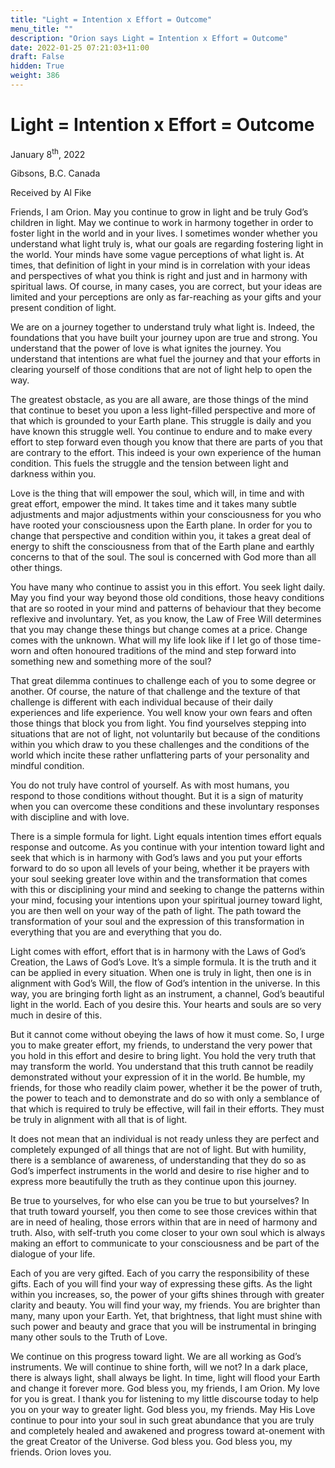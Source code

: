 ```yaml
---
title: "Light = Intention x Effort = Outcome"
menu_title: ""
description: "Orion says Light = Intention x Effort = Outcome"
date: 2022-01-25 07:21:03+11:00
draft: False
hidden: True
weight: 386
---
```

# Light = Intention x Effort = Outcome

January 8<sup>th</sup>, 2022

Gibsons, B.C. Canada

Received by Al Fike   



Friends, I am Orion. May you continue to grow in light and be truly God’s children in light. May we continue to work in harmony together in order to foster light in the world and in your lives. I sometimes wonder whether you understand what light truly is, what our goals are regarding fostering light in the world. Your minds have some vague perceptions of what light is. At times, that definition of light in your mind is in correlation with your ideas and perspectives of what you think is right and just and in harmony with spiritual laws. Of course, in many cases, you are correct, but your ideas are limited and your perceptions are only as far-reaching as your gifts and your present condition of light.

We are on a journey together to understand truly what light is. Indeed, the foundations that you have built your journey upon are true and strong. You understand that the power of love is what ignites the journey. You understand that intentions are what fuel the journey and that your efforts in clearing yourself of those conditions that are not of light help to open the way. 

The greatest obstacle, as you are all aware, are those things of the mind that continue to beset you upon a less light-filled perspective and more of that which is grounded to your Earth plane. This struggle is daily and you have known this struggle well. You continue to endure and to make every effort to step forward even though you know that there are parts of you that are contrary to the effort. This indeed is your own experience of the human condition. This fuels the struggle and the tension between light and darkness within you.

Love is the thing that will empower the soul, which will, in time and with great effort, empower the mind. It takes time and it takes many subtle adjustments and major adjustments within your consciousness for you who have rooted your consciousness upon the Earth plane. In order for you to change that perspective and condition within you, it takes a great deal of energy to shift the consciousness from that of the Earth plane and earthly concerns to that of the soul. The soul is concerned with God more than all other things.

You have many who continue to assist you in this effort. You seek light daily. May you find your way beyond those old conditions, those heavy conditions that are so rooted in your mind and patterns of behaviour that they become reflexive and involuntary. Yet, as you know, the Law of Free Will determines that you may change these things but change comes at a price. Change comes with the unknown. What will my life look like if I let go of those time-worn and often honoured traditions of the mind and step forward into something new and something more of the soul?

That great dilemma continues to challenge each of you to some degree or another. Of course, the nature of that challenge and the texture of that challenge is different with each individual because of their daily experiences and life experience. You well know your own fears and often those things that block you from light. You find yourselves stepping into situations that are not of light, not voluntarily but because of the conditions within you which draw to you these challenges and the conditions of the world which incite these rather unflattering parts of your personality and mindful condition.

You do not truly have control of yourself. As with most humans,  you respond to those conditions without thought. But it is a sign of maturity when you can overcome these conditions and these involuntary responses with discipline and with love. 

There is a simple formula for light. Light equals intention times effort equals response and outcome. As you continue with your intention toward light and seek that which is in harmony with God’s laws and you put your efforts forward to do so upon all levels of your being, whether it be prayers with your soul seeking greater love within and the transformation that comes with this or disciplining your mind and seeking to change the patterns within your mind, focusing your intentions upon your spiritual journey toward light, you are then well on your way of the path of light. The path toward the transformation of your soul and the expression of this transformation in everything that you are and everything that you do.

Light comes with effort, effort that is in harmony with the Laws of God’s Creation, the Laws of God’s Love. It’s a simple formula. It is the truth and it can be applied in every situation. When one is truly in light, then one is in alignment with God’s Will, the flow of God’s intention in the universe. In this way, you are bringing forth light as an instrument, a channel, God’s beautiful light in the world. Each of you desire this. Your hearts and souls are so very much in desire of this. 

But it cannot come without obeying the laws of how it must come. So, I urge you to make greater effort, my friends, to understand the very power that you hold in this effort and desire to bring light. You hold the very truth that may transform the world. You understand that this truth cannot be readily demonstrated without your expression of it in the world. Be humble, my friends, for those who readily claim power, whether it be the power of truth, the power to teach and to demonstrate and do so with only a semblance of that which is required to truly be effective, will fail in their efforts. They must be truly in alignment with all that is of light.
 
It does not mean that an individual is not ready unless they are perfect and completely expunged of all things that are not of light. But with humility, there is a semblance of awareness, of understanding that they do so as God’s imperfect instruments in the world and desire to rise higher and to express more beautifully the truth as they continue upon this journey.

Be true to yourselves, for who else can you be true to but yourselves? In that truth toward yourself, you then come to see those crevices within that are in need of healing, those errors within that are in need of harmony and truth. Also, with self-truth you come closer to your own soul which is always making an effort to communicate to your consciousness and be part of the dialogue of your life.

Each of you are very gifted. Each of you carry the responsibility of these gifts. Each of you will find your way of expressing these gifts. As the light within you increases, so, the power of your gifts shines through with greater clarity and beauty. You will find your way, my friends. You are brighter than many, many upon your Earth. Yet, that brightness, that light must shine with such power and beauty and grace that you will be instrumental in bringing many other souls to the Truth of Love. 

We continue on this progress toward light. We are all working as God’s instruments. We will continue to shine forth, will we not? In a dark place, there is always light, shall always be light. In time, light will flood your Earth and change it forever more. 
God bless you, my friends, I am Orion. My love for you is great. I thank you for listening to my little discourse today to help you on your way to greater light. God bless you, my friends. May His Love continue to pour into your soul in such great abundance that you are truly and completely healed and awakened and progress toward at-onement with the great Creator of the Universe. God bless you. God bless you, my friends. Orion loves you.